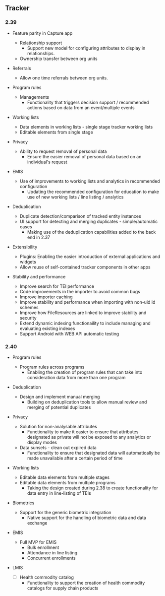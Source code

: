 ## Tracker

### 2.39

-   Feature parity in Capture app

    -   Relationship support
        -   Support new model for configuring attributes to display in relationships.
    -   Ownership transfer between org units

-   Referrals

    -   Allow one time referrals between org units.

-   Program rules

    -   Managements
        -   Functionality that triggers decision support / recommended actions based on data from an event/multiple events

-   Working lists

    -   Data elements in working lists - single stage tracker working lists
    -   Editable elements from single stage

-   Privacy

    -   Ability to request removal of personal data
        -   Ensure the easier removal of personal data based on an individual's request

-   EMIS

    -   Use of improvements to working lists and analytics in recommended configuration
        -   Updating the recommended configuration for education to make use of new working lists / line listing / analytics

-   Deduplication

    -   Duplicate detection/comparison of tracked entity instances
    -   UI support for detecting and merging duplicates - simple/automatic cases
        -   Making use of the deduplication capabilities added to the back end in 2.37

-   Extensibility

    -   Plugins: Enabling the easier introduction of external applications and widgets
    -   Allow reuse of self-contained tracker components in other apps

-   Stability and performance

    -   Improve search for TEI performance
    -   Code improvements in the importer to avoid common bugs
    -   Improve importer caching
    -   Improve stability and performance when importing with non-uid id schemes
    -   Improve how FileResources are linked to improve stability and security
    -   Extend dynamic indexing functionaility to include managing and evaluating existing indexes
    -   Support Android with WEB API automatic testing

### 2.40

-   Program rules
    -   Program rules across programs
        -   Enabling the creation of program rules that can take into consideration data from more than one program
        
-   Deduplication

    -   Design and implement manual merging
        -   Building on deduplication tools to allow manual review and merging of potential duplicates

-   Privacy

    -   Solution for non-analysable attributes
        -   Functionality to make it easier to ensure that attributes designated as private will not be exposed to any analytics or display modes
    -   Data sunsets - clean out expired data
        -   Functionality to ensure that designated data will automatically be made unavailable after a certain period of time

-   Working lists
    
    -   Editable data elements from multiple stages
    -   Editable data elements from multiple programs
        -   Taking the design created during 2.38 to create functionality for data entry in line-listing of TEIs
-   Biometrics

    -   Support for the generic biometric integration
        -   Native support for the handling of biometric data and data exchange


-   EMIS

    -   Full MVP for EMIS
        -   Bulk enrollment
        -   Attendance in line listing
        -   Concurrent enrollments

-   LMIS

    -   [ ] Health commodity catalog
        -   Functionality to support the creation of health commodity catalogs for supply chain products
